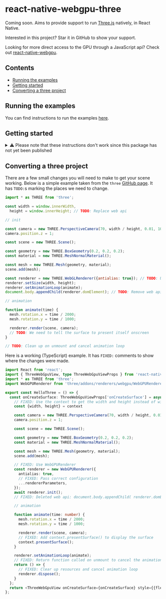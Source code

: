 # react-native-webgpu-three

Coming soon. Aims to provide support to run [Three.js](https://threejs.org) natively, in React Native.

Interested in this project? Star it in GitHub to show your support.

Looking for more direct access to the GPU through a JavaScript api? Check out [react-native-webgpu](https://github.com/seanhenry/react-native-webgpu).

## Contents

- [Running the examples](#running-the-examples)
- [Getting started](#getting-started)
- [Converting a three project](#converting-a-three-project)

## Running the examples

You can find instructions to run the examples [here](../../examples/Example).

## Getting started

<details>
<summary>
⚠️ Please note that these instructions don't work since this package has not yet been published
</summary>

- Install packages

```shell
yarn add react-native-webgpu-three react-native-webgpu three
yarn add -D @babel/plugin-transform-export-namespace-from
# For TypeScript also:
yarn add -D @types/three
```

- Install pods

```shell
cd ios
pod install
cd ..
```

- Import `react-native-webgpu-three` before importing `three`. It might be best to import it in `index.js` to be sure.

```javascript
// src/index.js
import 'react-native-webgpu-three';
```

- Add the plugins to `babel.config.js`

```javascript
// babel.config.js
modules.exports = {
  plugins: [...require('react-native-webgpu-three/babel').plugins],
};
```

- Add `resolveRequest` and `unstable_enablePackageExports` to `metro.config.js`

```javascript
// metro.config.js
module.exports = {
  resolver: {
    resolveRequest: require('react-native-webgpu-three/metro').resolver
      .resolveRequest,
    unstable_enablePackageExports: true,
  },
};
```

</details>

## Converting a three project

There are a few small changes you will need to make to get your scene working. Below is a simple example taken from the `three` [GitHub page](https://github.com/mrdoob/three.js?tab=readme-ov-file#usage). It has `TODO:`s marking the places we need to change.

```javascript
import * as THREE from 'three';

const width = window.innerWidth,
  height = window.innerHeight; // TODO: Replace web api

// init

const camera = new THREE.PerspectiveCamera(70, width / height, 0.01, 10);
camera.position.z = 1;

const scene = new THREE.Scene();

const geometry = new THREE.BoxGeometry(0.2, 0.2, 0.2);
const material = new THREE.MeshNormalMaterial();

const mesh = new THREE.Mesh(geometry, material);
scene.add(mesh);

const renderer = new THREE.WebGLRenderer({antialias: true}); // TODO: Use WebGPURenderer
renderer.setSize(width, height);
renderer.setAnimationLoop(animate);
document.body.appendChild(renderer.domElement); // TODO: Remove web api

// animation

function animate(time) {
  mesh.rotation.x = time / 2000;
  mesh.rotation.y = time / 1000;

  renderer.render(scene, camera);
  // TODO: We need to tell the surface to present itself onscreen
}

// TODO: Clean up on unmount and cancel animation loop
```

Here is a working (TypeScript) example. It has `FIXED:` comments to show where the changes were made.

```typescript jsx
import React from 'react';
import { ThreeWebGpuView, type ThreeWebGpuViewProps } from 'react-native-webgpu-three';
import * as THREE from 'three';
import WebGPURenderer from 'three/addons/renderers/webgpu/WebGPURenderer.js';

export const HelloThree = () => {
  const onCreateSurface: ThreeWebGpuViewProps['onCreateSurface'] = async ({ context, rendererParameters }) => {
    // FIXED: Use the context to get the width and height instead of window
    const {width, height} = context

    const camera = new THREE.PerspectiveCamera(70, width / height, 0.01, 10);
    camera.position.z = 1;

    const scene = new THREE.Scene();

    const geometry = new THREE.BoxGeometry(0.2, 0.2, 0.2);
    const material = new THREE.MeshNormalMaterial();

    const mesh = new THREE.Mesh(geometry, material);
    scene.add(mesh);

    // FIXED: Use WebGPURenderer
    const renderer = new WebGPURenderer({
      antialias: true,
      // FIXED: Pass correct configuration
      ...rendererParameters,
    });
    await renderer.init();
    // FIXED: Deleted web api: document.body.appendChild( renderer.domElement )

    // animation

    function animate(time: number) {
      mesh.rotation.x = time / 2000;
      mesh.rotation.y = time / 1000;

      renderer.render(scene, camera);
      // FIXED: Add context.presentSurface() to display the surface
      context.presentSurface();
    }

    renderer.setAnimationLoop(animate);
    // FIXED: Return function called on unmount to cancel the animation loop
    return () => {
      // FIXED: Clear up resources and cancel animation loop
      renderer.dispose();
    }
  };
  return <ThreeWebGpuView onCreateSurface={onCreateSurface} style={{flex: 1}} />;
};
```
